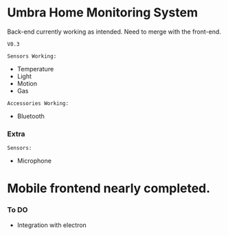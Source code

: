 # Umbra Home Monitoring System
Back-end currently working as intended. Need to merge with the front-end.

`V0.3`

`Sensors Working:`
* Temperature
* Light
* Motion
* Gas

`Accessories Working:`
* Bluetooth

### Extra

`Sensors:`
* Microphone


# Mobile frontend nearly completed.

### To DO
* Integration with electron



